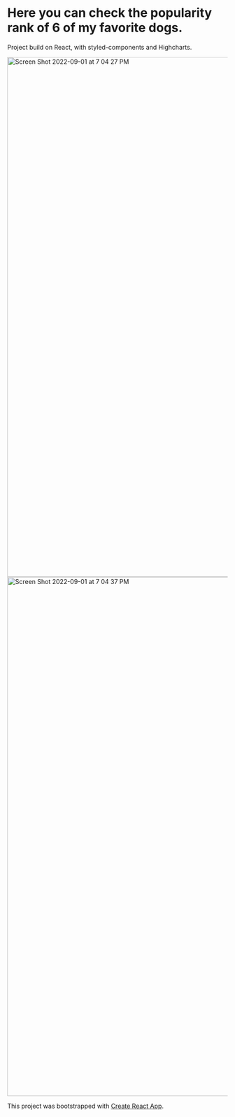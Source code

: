 # Here you can check the popularity rank of 6 of my favorite dogs.

Project build on React, with styled-components and Highcharts.

<img width="1188" alt="Screen Shot 2022-09-01 at 7 04 27 PM" src="https://user-images.githubusercontent.com/12608980/188043865-06b97106-2e0a-4b92-a4d7-65d6da4f78da.png">

<img width="1186" alt="Screen Shot 2022-09-01 at 7 04 37 PM" src="https://user-images.githubusercontent.com/12608980/188043898-e9825453-9d3f-4c3f-b575-fad5b6bbf050.png">


This project was bootstrapped with [Create React App](https://github.com/facebook/create-react-app).
